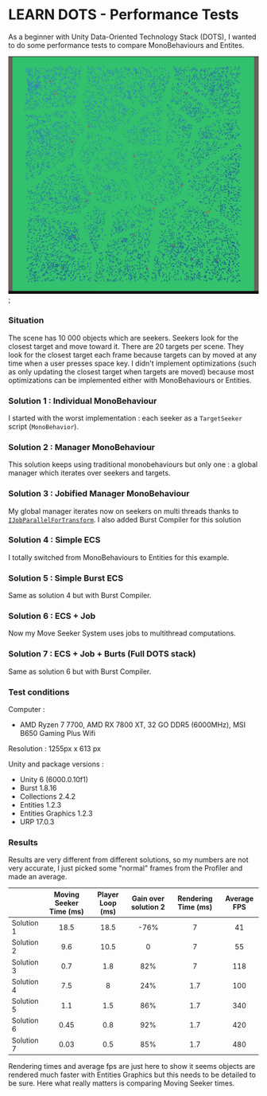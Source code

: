# LEARN DOTS - Performance Tests

As a beginner with Unity  Data-Oriented Technology Stack (DOTS), I wanted to do some performance tests to compare MonoBehaviours and Entites.

![image info](game-screenshot.png);

### Situation
The scene has 10 000 objects which are seekers. Seekers look for the closest target and move toward it. There are 20 targets per scene.
They look for the closest target each frame because targets can by moved at any time when a user presses space key.
I didn't implement optimizations (such as only updating the closest target when targets are moved) because most optimizations can be implemented either with MonoBehaviours or Entities.

### Solution 1 : Individual MonoBehaviour
I started with the worst implementation : each seeker as a ```TargetSeeker``` script (```MonoBehavior```).

### Solution 2 : Manager MonoBehaviour
This solution keeps using traditional monobehaviours but only one : a global manager which iterates over seekers and targets.

### Solution 3 : Jobified Manager MonoBehaviour
My global manager iterates now on seekers on multi threads thanks to [```IJobParallelForTransform```](https://docs.unity3d.com/ScriptReference/Jobs.IJobParallelForTransform.html). I also added Burst Compiler for this solution

### Solution 4 : Simple ECS
I totally switched from MonoBehaviours to Entities for this example.

### Solution 5 : Simple Burst ECS
Same as solution 4 but with Burst Compiler.

### Solution 6 : ECS + Job
Now my Move Seeker System uses jobs to multithread computations.

### Solution 7 : ECS + Job + Burts (Full DOTS stack)
Same as solution 6 but with Burst Compiler.

### Test conditions

Computer :
- AMD Ryzen 7 7700, AMD RX 7800 XT, 32 GO DDR5 (6000MHz), MSI B650 Gaming Plus Wifi

Resolution : 1255px x 613 px

Unity and package versions :
- Unity 6 (6000.0.10f1)
- Burst 1.8.16
- Collections 2.4.2
- Entities 1.2.3
- Entities Graphics 1.2.3
- URP 17.0.3


### Results

Results are very different from different solutions, so my numbers are not very accurate, I just picked some "normal" frames from the Profiler and made an average.

|             |  Moving Seeker Time (ms) | Player Loop (ms) | Gain over solution 2 | Rendering Time (ms) | Average FPS   |
| :---        |    :----:                |    :----:        |    :----:            |    :----:           |        :----: |
| Solution 1  |  18.5                    | 18.5             | -76%                 | 7                   | 41            |
| Solution 2  |  9.6                     | 10.5             | 0                    | 7                   | 55            |
| Solution 3  |  0.7                     | 1.8              | 82%                  | 7                   | 118           |
| Solution 4  |  7.5                     | 8                | 24%                  | 1.7                 | 100           |
| Solution 5  |  1.1                     | 1.5              | 86%                  | 1.7                 | 340           |
| Solution 6  |  0.45                    | 0.8              | 92%                  | 1.7                 | 420           |
| Solution 7  |  0.03                    | 0.5              | 85%                  | 1.7                 | 480           |

Rendering times and average fps are just here to show it seems objects are rendered much faster with Entities Graphics but this needs to be detailed to be sure. Here what really matters is comparing Moving Seeker times.
